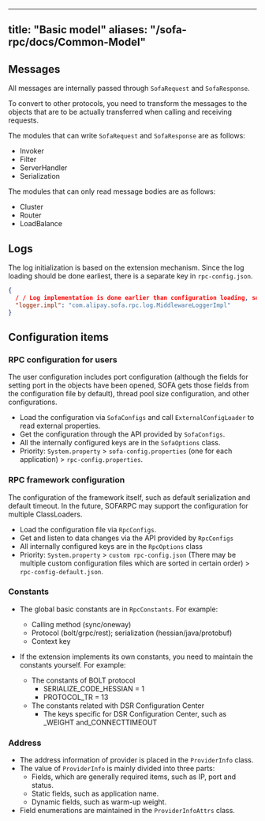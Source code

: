 
---

title: "Basic model"
aliases: "/sofa-rpc/docs/Common-Model"
---

## Messages

All messages are internally passed through `SofaRequest` and `SofaResponse`.

To convert to other protocols, you need to transform the messages to the objects that are to be actually transferred when calling and receiving requests.

The modules that can write `SofaRequest` and `SofaResponse` are as follows:

- Invoker
- Filter
- ServerHandler
- Serialization

The modules that can only read message bodies are as follows:

- Cluster
- Router
- LoadBalance

## Logs

The log initialization is based on the extension mechanism. Since the log loading should be done earliest, there is a separate key in `rpc-config.json`.

```json
{
  / / Log implementation is done earlier than configuration loading, so it cannot adapt to the extension mechanism
  "logger.impl": "com.alipay.sofa.rpc.log.MiddlewareLoggerImpl"
}
```

## Configuration items

### RPC configuration for users

The user configuration includes port configuration (although the fields for setting port in the objects have been opened, SOFA gets those fields from the configuration file by default), thread pool size configuration, and other configurations.

- Load the configuration via `SofaConfigs` and call `ExternalConfigLoader` to read external properties.
- Get the configuration through the API provided by `SofaConfigs`.
- All the internally configured keys are in the `SofaOptions` class.
- Priority: `System.property` > `sofa-config.properties` (one for each application) > `rpc-config.properties`.

### RPC framework configuration

The configuration of the framework itself, such as default serialization and default timeout. In the future, SOFARPC may support the configuration for multiple ClassLoaders.

- Load the configuration file via `RpcConfigs`.
- Get and listen to data changes via the API provided by `RpcConfigs`
- All internally configured keys are in the `RpcOptions` class
- Priority: `System.property` > `custom rpc-config.json` (There may be multiple custom configuration files which are sorted in certain order) > `rpc-config-default.json`.

### Constants

- The global basic constants are in `RpcConstants`. For example:

  - Calling method (sync/oneway)
  - Protocol (bolt/grpc/rest); serialization (hessian/java/protobuf)
  - Context key

- If the extension implements its own constants, you need to maintain the constants yourself. For example:
  - The constants of BOLT protocol
    - SERIALIZE_CODE_HESSIAN = 1
    - PROTOCOL_TR = 13
  - The constants related with DSR Configuration Center
    - The keys specific for DSR Configuration Center, such as _WEIGHT and_CONNECTTIMEOUT

### Address

- The address information of provider is placed in the `ProviderInfo` class.
- The value of `ProviderInfo` is mainly divided into three parts:
  - Fields, which are generally required items, such as IP, port and status.
  - Static fields, such as application name.
  - Dynamic fields, such as warm-up weight.
- Field enumerations are maintained in the `ProviderInfoAttrs` class.
